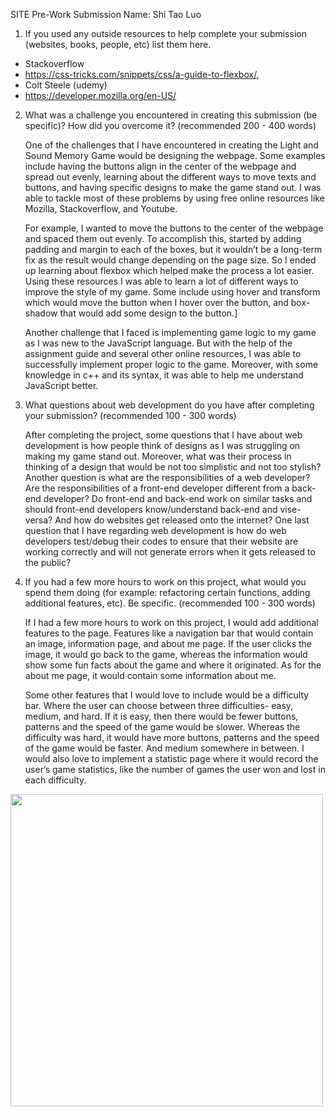 SITE Pre-Work Submission
Name: Shi Tao Luo

1. If you used any outside resources to help complete your submission (websites, books, people, etc) list them here. 

 - Stackoverflow
 - https://css-tricks.com/snippets/css/a-guide-to-flexbox/, 
 - Colt Steele (udemy)
 - https://developer.mozilla.org/en-US/

2. What was a challenge you encountered in creating this submission (be specific)? How did you overcome it? (recommended 200 - 400 words) 

	One of the challenges that I have encountered in creating the Light and Sound Memory Game would be designing the webpage. Some examples include having the buttons align in the center of the webpage and spread out evenly, learning about the different ways to move texts and buttons, and having specific designs to make the game stand out. I was able to tackle most of these problems by using free online resources like Mozilla, Stackoverflow, and Youtube.

	For example, I wanted to move the buttons to the center of the webpage and spaced them out evenly. To accomplish this, started by adding padding and margin to each of the boxes, but it wouldn’t be a long-term fix as the result would change depending on the page size. So I ended up learning about flexbox which helped make the process a lot easier. Using these resources I was able to learn a lot of different ways to improve the style of my game. Some include using hover and transform which would move the button when I hover over the button, and box-shadow that would add some design to the button.]

	Another challenge that I faced is implementing game logic to my game as I was new to the JavaScript language. But with the help of the assignment guide and several other online resources, I was able to successfully implement proper logic to the game.  Moreover, with some knowledge in c++ and its syntax, it was able to help me understand JavaScript better. 


3. What questions about web development do you have after completing your submission? (recommended 100 - 300 words) 

	After completing the project, some questions that I have about web development is how people think of designs as I was struggling on making my game stand out. Moreover, what was their process in thinking of a design that would be not too simplistic and not too stylish? Another question is what are the responsibilities of a web developer? Are the responsibilities of a front-end developer different from a back-end developer? Do front-end and back-end work on similar tasks and should front-end developers know/understand back-end and vise-versa? And how do websites get released onto the internet? One last question that I have regarding web development is how do web developers test/debug their codes to ensure that their website are working correctly and will not generate errors when it gets released to the public? 	

4. If you had a few more hours to work on this project, what would you spend them doing (for example: refactoring certain functions, adding additional features, etc). Be specific. (recommended 100 - 300 words) 

	If I had a few more hours to work on this project, I would add additional features to the page. Features like a navigation bar that would contain an image, information page, and about me page. If the user clicks the image, it would go back to the game, whereas the information would show some fun facts about the game and where it originated. As for the about me page, it would contain some information about me. 

	Some other features that I would love to include would be a difficulty bar. Where the user can choose between three difficulties- easy, medium, and hard. If it is easy, then there would be fewer buttons, patterns and the speed of the game would be slower. Whereas the difficulty was hard, it would have more buttons, patterns and the speed of the game would be faster. And medium somewhere in between. I would also love to implement a statistic page where it would record the user’s game statistics, like the number of games the user won and lost in each difficulty. 


<img src="http://g.recordit.co/aYCN9crtfn.gif" width=500><br>


